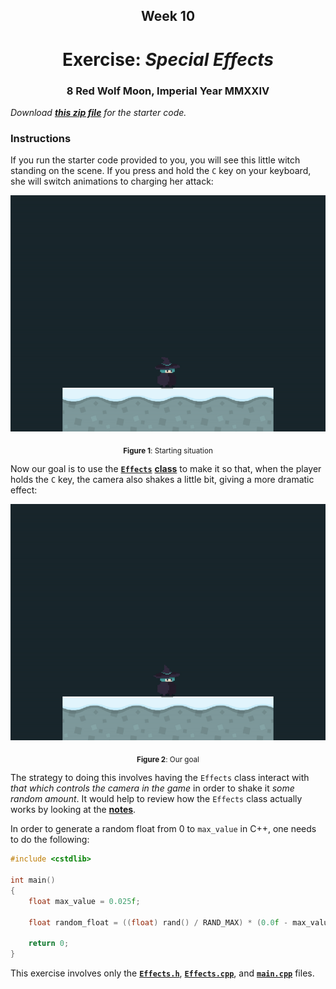 <h2 align=center>Week 10</h2>

<h1 align=center>Exercise: <em>Special Effects</em></h1>

<h3 align=center>8 Red Wolf Moon, Imperial Year MMXXIV</h3>

_Download [**this zip file**](exercises/effects/SDLProject.zip) for the starter code._

### Instructions

If you run the starter code provided to you, you will see this little witch standing on the scene. If you press and hold the `C` key on your keyboard, she will switch animations to charging her attack:

<p align=center><img src="assets/start.gif"></img></p>

<p align=center><sub><strong>Figure 1</strong>: Starting situation</sub></p>

Now our goal is to use the [**`Effects`**](exercises/effects/SDLProject/Effects.h) [**class**](exercises/effects/SDLProject/Effects.cpp) to make it so that, when the player holds the `C` key, the camera also shakes a little bit, giving a more dramatic effect:

<p align=center><img src="assets/result.gif"></img></p>

<p align=center><sub><strong>Figure 2</strong>: Our goal</sub></p>

The strategy to doing this involves having the `Effects` class interact with _that which controls the camera in the game_ in order to shake it _some random amount_. It would help to review how the `Effects` class actually works by looking at the [**notes**](https://github.com/sebastianromerocruz/CS3113-material/tree/main/lectures/fx).

In order to generate a random float from 0 to `max_value` in C++, one needs to do the following:

```cpp
#include <cstdlib>

int main()
{
    float max_value = 0.025f;

    float random_float = ((float) rand() / RAND_MAX) * (0.0f - max_value) + max_value;

    return 0;
}
```

This exercise involves only the [**`Effects.h`**](exercises/effects/SDLProject/Effects.h), [**`Effects.cpp`**](exercises/effects/SDLProject/Effects.cpp), and [**`main.cpp`**](exercises/effects/SDLProject/main.cpp) files.